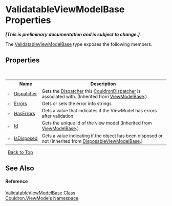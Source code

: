# ValidatableViewModelBase Properties
 _**\[This is preliminary documentation and is subject to change.\]**_

The <a href="T_Couldron_ViewModels_ValidatableViewModelBase">ValidatableViewModelBase</a> type exposes the following members.


## Properties
&nbsp;<table><tr><th></th><th>Name</th><th>Description</th></tr><tr><td>![Public property](media/pubproperty.gif "Public property")</td><td><a href="P_Couldron_ViewModels_ViewModelBase_Dispatcher">Dispatcher</a></td><td>
Gets the <a href="P_Couldron_ViewModels_ViewModelBase_Dispatcher">Dispatcher</a> this <a href="T_Couldron_Core_CouldronDispatcher">CouldronDispatcher</a> is associated with.
 (Inherited from <a href="T_Couldron_ViewModels_ViewModelBase">ViewModelBase</a>.)</td></tr><tr><td>![Public property](media/pubproperty.gif "Public property")</td><td><a href="P_Couldron_ViewModels_ValidatableViewModelBase_Errors">Errors</a></td><td>
Gets or sets the error info strings</td></tr><tr><td>![Public property](media/pubproperty.gif "Public property")</td><td><a href="P_Couldron_ViewModels_ValidatableViewModelBase_HasErrors">HasErrors</a></td><td>
Gets a value that indicates if the ViewModel has errors after validation</td></tr><tr><td>![Public property](media/pubproperty.gif "Public property")</td><td><a href="P_Couldron_ViewModels_ViewModelBase_Id">Id</a></td><td>
Gets the unique Id of the view model
 (Inherited from <a href="T_Couldron_ViewModels_ViewModelBase">ViewModelBase</a>.)</td></tr><tr><td>![Public property](media/pubproperty.gif "Public property")</td><td><a href="P_Couldron_ViewModels_DisposableViewModelBase_IsDisposed">IsDisposed</a></td><td>
Gets a value indicating if the object has been disposed or not
 (Inherited from <a href="T_Couldron_ViewModels_DisposableViewModelBase">DisposableViewModelBase</a>.)</td></tr></table>&nbsp;
<a href="#validatableviewmodelbase-properties">Back to Top</a>

## See Also


#### Reference
<a href="T_Couldron_ViewModels_ValidatableViewModelBase">ValidatableViewModelBase Class</a><br /><a href="N_Couldron_ViewModels">Couldron.ViewModels Namespace</a><br />